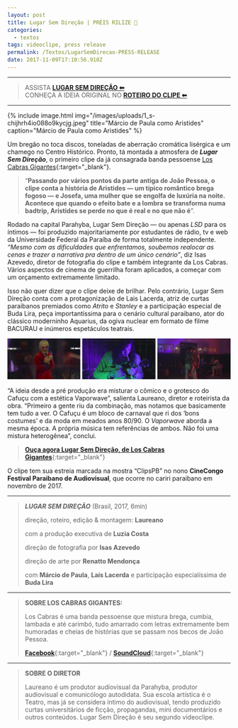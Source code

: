 ```yaml
---
layout: post
title: Lugar Sem Direção | PRÉIS RILIZE 📰
categories:
  - textos
tags: videoclipe, press release
permalink: /Textos/LugarSemDirecao-PRESS-RELEASE
date: 2017-11-09T17:10:56.910Z
---
```

---

> ASSISTA [**LUGAR SEM DIREÇÃO ⬅**](/Trampos/LugarSemDirecao-LosCabrasGigantes)<br/>
> CONHEÇA A IDEIA ORIGINAL NO [**ROTEIRO DO CLIPE ⬅**](/Textos/LugarSemDirecao-RoteiroOriginal)

---


{% include image.html
            img="/images/uploads/1_s-chijhrh4io088o9kycjg.jpeg"
            title="Márcio de Paula como Aristides"
            caption="Márcio de Paula como Aristides"
%}

Um bregão no toca discos, toneladas de aberração cromática lisérgica e um chamego no Centro Histórico. Pronto, tá montada a atmosfera de ***Lugar Sem Direção***, o primeiro clipe da já consagrada banda pessoense [Los Cabras Gigantes](https://soundcloud.com/loscabrasgigantes){:target="_blank"}.

> “**Passando por vários pontos da parte antiga de João Pessoa, o clipe conta a história de Aristides — um típico romântico brega fogoso — e Josefa, uma mulher que se engolfa de luxúria na noite. Acontece que quando o efeito bate e a lombra se transforma numa badtrip, Aristides se perde no que é real e no que não é**”.

Rodado na capital Parahyba, Lugar Sem Direção — ou apenas *LSD* para os íntimos — foi produzido majoritariamente por estudantes de rádio, tv e web da Universidade Federal da Paraíba de forma totalmente independente. *“Mesmo com as dificuldades que enfrentamos, soubemos realocar as cenas e trazer a narrativa pra dentro de um único cenário”*, diz Isas Azevedo, diretor de fotografia do clipe e também integrante da Los Cabras. Vários aspectos de cinema de guerrilha foram aplicados, a começar com um orçamento extremamente limitado.

Isso não quer dizer que o clipe deixe de brilhar. Pelo contrário, Lugar Sem Direção conta com a protagonização de Lais Lacerda, atriz de curtas paraibanos premiados como *Atrito* e *Stanley* e a participação especial de Buda Lira, peça importantíssima para o cenário cultural paraibano, ator do clássico moderninho Aquarius, da ogiva nuclear em formato de filme BACURAU e inúmeros espetáculos teatrais.

![](/images/uploads/chrome_rind11ynms.png "*Frames de uma versão **não finalizada***")

“A ideia desde a pré produção era misturar o cômico e o grotesco do Cafuçu com a estética Vaporwave”, salienta Laureano, diretor e roteirista da obra. “Primeiro a gente riu da combinação, mas notamos que basicamente tem tudo a ver. O Cafuçu é um bloco de carnaval que ri dos ‘bons costumes’ e da moda em meados anos 80/90. O *Vaporwave* aborda a mesma época. A própria música tem referências de ambos. Não foi uma mistura heterogênea”, conclui.

> [**Ouça agora Lugar Sem Direção, de Los Cabras Gigantes**](https://soundcloud.com/loscabrasgigantes/02-los-cabras-gigantes-lugar){:target="_blank"}

O clipe tem sua estreia marcada na mostra “ClipsPB” no nono **CineCongo Festival Paraibano de Audiovisual**, que ocorre no cariri paraibano em novembro de 2017.

- - -

> ***LUGAR SEM DIREÇÃO*** (Brasil, 2017, 6min)
>
> direção, roteiro, edição & montagem: **Laureano**
>
> com a produção executiva de **Luzia Costa**
>
> direção de fotografia por **Isas Azevedo**
>
> direção de arte por **Renatto Mendonça**
>
> com **Márcio de Paula**, **Laís Lacerda** e participação especialíssima de **Buda Lira**

- - -

> **SOBRE LOS CABRAS GIGANTES:**
>
> Los Cabras é uma banda pessoense que mistura brega, cumbia, lambada e até carimbó, tudo amarrado com letras extremamente bem humoradas e cheias de histórias que se passam nos becos de João Pessoa.
>
> [**Facebook**](http://fb.com/LosCabrasGigantes){:target="_blank"} / [**SoundCloud**](https://soundcloud.com/loscabrasgigantes){:target="_blank"}

- - -

> **SOBRE O DIRETOR**
>
> Laureano é um produtor audiovisual da Parahyba, produtor audiovisual e comunicólogo autodidata. Sua escola artística é o Teatro, mas já se considera íntimo do audiovisual, tendo produzido curtas universitários de ficção, propagandas, mini documentários e outros conteúdos. Lugar Sem Direção é seu segundo videoclipe.